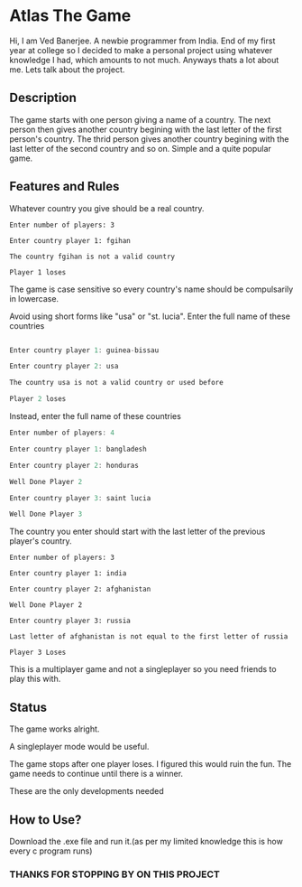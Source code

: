 # Atlas The Game
Hi, I am Ved Banerjee. A newbie programmer from India. End of my first year at college so I decided to make a personal project using whatever knowledge I had, which amounts to not much. Anyways thats a lot about me. Lets talk about the project.

## Description

The game starts with one person giving a name of a country. The next person then gives another country begining with the last letter of the first person's country. 
The thrid person gives another country begining with the last letter of the second country and so on. Simple and a quite popular game.

## Features and Rules
Whatever country you give should be a real country.
```
Enter number of players: 3

Enter country player 1: fgihan

The country fgihan is not a valid country

Player 1 loses
```
The game is case sensitive so every country's name should be compulsarily in lowercase.

Avoid using short forms like "usa" or "st. lucia". Enter the full name of these countries

```c

Enter country player 1: guinea-bissau

Enter country player 2: usa

The country usa is not a valid country or used before

Player 2 loses
```


Instead,  enter the full name of these countries

```c
Enter number of players: 4

Enter country player 1: bangladesh

Enter country player 2: honduras

Well Done Player 2

Enter country player 3: saint lucia

Well Done Player 3
```
The country you enter should start with the last letter of the previous player's country.
```
Enter number of players: 3

Enter country player 1: india

Enter country player 2: afghanistan 

Well Done Player 2

Enter country player 3: russia

Last letter of afghanistan is not equal to the first letter of russia

Player 3 Loses
```

This is a multiplayer game and not a singleplayer so you need friends to play this with.

## Status 
The game works alright. 

A singleplayer mode would be useful. 

The game stops after one player loses. I figured this would ruin the fun. The game needs to continue until there is a winner. 

These are the only developments needed

## How to Use?
Download the .exe file and run it.(as per my limited knowledge this is how every c program runs)

### THANKS FOR STOPPING BY ON THIS PROJECT
